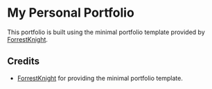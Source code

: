 # My Personal Portfolio

This portfolio is built using the minimal portfolio template provided by [ForrestKnight](https://github.com/ForrestKnight).

## Credits 

- [ForrestKnight](https://github.com/ForrestKnight) for providing the minimal portfolio template.


